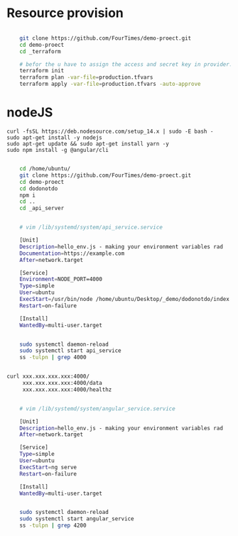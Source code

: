 # Resource provision

```bash

    git clone https://github.com/FourTimes/demo-proect.git
    cd demo-proect
    cd _terraform

    # befor the u have to assign the access and secret key in provider.tf
    terraform init
    terraform plan -var-file=production.tfvars
    terraform apply -var-file=production.tfvars -auto-approve

```
# nodeJS

    curl -fsSL https://deb.nodesource.com/setup_14.x | sudo -E bash -
    sudo apt-get install -y nodejs
    sudo apt-get update && sudo apt-get install yarn -y
    sudo npm install -g @angular/cli

```bash

    cd /home/ubuntu/
    git clone https://github.com/FourTimes/demo-proect.git
    cd demo-proect
    cd dodonotdo
    npm i
    cd ..
    cd _api_server

```


```bash

    # vim /lib/systemd/system/api_service.service

    [Unit]
    Description=hello_env.js - making your environment variables rad
    Documentation=https://example.com
    After=network.target

    [Service]
    Environment=NODE_PORT=4000
    Type=simple
    User=ubuntu
    ExecStart=/usr/bin/node /home/ubuntu/Desktop/_demo/dodonotdo/index.js
    Restart=on-failure

    [Install]
    WantedBy=multi-user.target

```

```bash

    sudo systemctl daemon-reload 
    sudo systemctl start api_service
    ss -tulpn | grep 4000

```

```bash

curl xxx.xxx.xxx.xxx:4000/
     xxx.xxx.xxx.xxx:4000/data
     xxx.xxx.xxx.xxx:4000/healthz

```


```bash

    # vim /lib/systemd/system/angular_service.service

    [Unit]
    Description=hello_env.js - making your environment variables rad
    After=network.target

    [Service]
    Type=simple
    User=ubuntu
    ExecStart=ng serve 
    Restart=on-failure

    [Install]
    WantedBy=multi-user.target

```

```bash

    sudo systemctl daemon-reload 
    sudo systemctl start angular_service
    ss -tulpn | grep 4200

```
